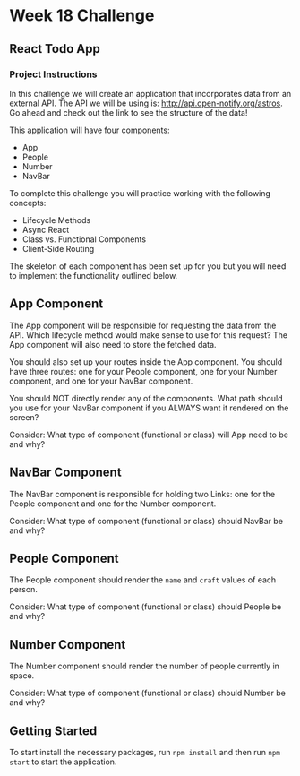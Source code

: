 # Week 18 Challenge


## React Todo App


### Project Instructions

In this challenge we will create an application that incorporates data from an external API. The API we will be using is: http://api.open-notify.org/astros. Go ahead and check out the link to see the structure of the data!

This application will have four components:
- App
- People
- Number
- NavBar

To complete this challenge you will practice working with the following concepts:
- Lifecycle Methods
- Async React
- Class vs. Functional Components
- Client-Side Routing


The skeleton of each component has been set up for you but you will need to implement the functionality outlined below.  

## App Component

The App component will be responsible for requesting the data from the API. Which lifecycle method would make sense to use for this request? The App component will also need to store the fetched data.

You should also set up your routes inside the App component. You should have three routes: one for your People component, one for your Number component, and one for your NavBar component.

You should NOT directly render any of the components. What path should you use for your NavBar component if you ALWAYS want it rendered on the screen?

Consider: What type of component (functional or class) will App need to be and why?

## NavBar Component

The NavBar component is responsible for holding two Links: one for the People component and one for the Number component.  

Consider: What type of component (functional or class) should NavBar be and why?

## People Component

The People component should render the `name` and `craft` values of each person.

Consider: What type of component (functional or class) should People be and why?

## Number Component

The Number component should render the number of people currently in space.

Consider: What type of component (functional or class) should Number be and why?

## Getting Started

To start install the necessary packages, run `npm install` and then run `npm start` to start the application.
